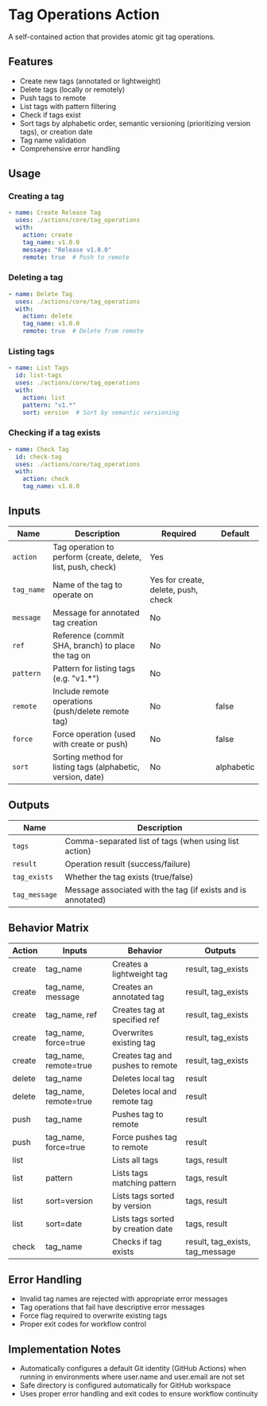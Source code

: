 # Tag Operations Action

A self-contained action that provides atomic git tag operations.

## Features

- Create new tags (annotated or lightweight)
- Delete tags (locally or remotely)
- Push tags to remote
- List tags with pattern filtering
- Check if tags exist
- Sort tags by alphabetic order, semantic versioning (prioritizing version tags), or creation date
- Tag name validation
- Comprehensive error handling

## Usage

### Creating a tag

```yaml
- name: Create Release Tag
  uses: ./actions/core/tag_operations
  with:
    action: create
    tag_name: v1.0.0
    message: "Release v1.0.0"
    remote: true  # Push to remote
```

### Deleting a tag

```yaml
- name: Delete Tag
  uses: ./actions/core/tag_operations
  with:
    action: delete
    tag_name: v1.0.0
    remote: true  # Delete from remote
```

### Listing tags

```yaml
- name: List Tags
  id: list-tags
  uses: ./actions/core/tag_operations
  with:
    action: list
    pattern: "v1.*"
    sort: version  # Sort by semantic versioning
```

### Checking if a tag exists

```yaml
- name: Check Tag
  id: check-tag
  uses: ./actions/core/tag_operations
  with:
    action: check
    tag_name: v1.0.0
```

## Inputs

| Name | Description | Required | Default |
|------|-------------|----------|---------|
| `action` | Tag operation to perform (create, delete, list, push, check) | Yes | |
| `tag_name` | Name of the tag to operate on | Yes for create, delete, push, check | |
| `message` | Message for annotated tag creation | No | |
| `ref` | Reference (commit SHA, branch) to place the tag on | No | |
| `pattern` | Pattern for listing tags (e.g. "v1.*") | No | |
| `remote` | Include remote operations (push/delete remote tag) | No | false |
| `force` | Force operation (used with create or push) | No | false |
| `sort` | Sorting method for listing tags (alphabetic, version, date) | No | alphabetic |

## Outputs

| Name | Description |
|------|-------------|
| `tags` | Comma-separated list of tags (when using list action) |
| `result` | Operation result (success/failure) |
| `tag_exists` | Whether the tag exists (true/false) |
| `tag_message` | Message associated with the tag (if exists and is annotated) |

## Behavior Matrix

| Action | Inputs | Behavior | Outputs |
|--------|--------|----------|---------|
| create | tag_name | Creates a lightweight tag | result, tag_exists |
| create | tag_name, message | Creates an annotated tag | result, tag_exists |
| create | tag_name, ref | Creates tag at specified ref | result, tag_exists |
| create | tag_name, force=true | Overwrites existing tag | result, tag_exists |
| create | tag_name, remote=true | Creates tag and pushes to remote | result, tag_exists |
| delete | tag_name | Deletes local tag | result |
| delete | tag_name, remote=true | Deletes local and remote tag | result |
| push | tag_name | Pushes tag to remote | result |
| push | tag_name, force=true | Force pushes tag to remote | result |
| list | | Lists all tags | tags, result |
| list | pattern | Lists tags matching pattern | tags, result |
| list | sort=version | Lists tags sorted by version | tags, result |
| list | sort=date | Lists tags sorted by creation date | tags, result |
| check | tag_name | Checks if tag exists | result, tag_exists, tag_message |

## Error Handling

- Invalid tag names are rejected with appropriate error messages
- Tag operations that fail have descriptive error messages
- Force flag required to overwrite existing tags
- Proper exit codes for workflow control

## Implementation Notes

- Automatically configures a default Git identity (GitHub Actions) when running in environments where user.name and user.email are not set
- Safe directory is configured automatically for GitHub workspace
- Uses proper error handling and exit codes to ensure workflow continuity